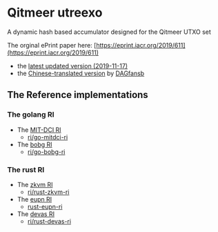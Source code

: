 # Qitmeer utreexo

A dynamic hash based accumulator designed for the Qitmeer UTXO set

The orginal ePrint paper here: [https://eprint.iacr.org/2019/611](https://eprint.iacr.org/2019/611) 
  - the [latest updated version (2019-11-17) ](./paper.pdf)
  - the [Chinese-translated version](https://github.com/DAGfans/TranStudy/tree/master/Papers/Utreexo) by [DAGfansb](https://dagfans.org)

## The Reference implementations

### The golang RI
 * The [MIT-DCI RI](https://github.com/mit-dci/utreexo)
    - [ri/go-mitdci-ri](ri/go-mitdci-ri)
 * The [bobg RI](https://github.com/bobg/utreexo)
    - [ri/go-bobg-ri](go-bobg-ri)

### The rust RI
 * The [zkvm RI](https://github.com/stellar/slingshot/tree/main/zkvm/src/utreexo)
	- [ri/rust-zkvm-ri](ri/rust-zkvm-ri)
 * The [eupn RI](https://github.com/eupn/utreexo-rs)
    - [rust-eupn-ri](ri/rust-eupn-ri)
 * The [devas RI](https://github.com/devashishdxt/utreexo)
    - [ri/rust-devas-ri](ri/rust-devas-ri) 
